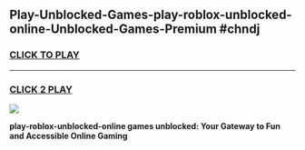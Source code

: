 
## Play-Unblocked-Games-play-roblox-unblocked-online-Unblocked-Games-Premium #chndj
<h3>
<a href="https://premium.freeplayer.one?title=play-roblox-unblocked-online&ref=12M">CLICK TO PLAY</a></h3>
<hr>

<h3>
<a href="https://premium.freeplayer.one?title=play-roblox-unblocked-online&ref=12M">CLICK 2 PLAY</a>
  
</h3>

<a href="https://premium.freeplayer.one?title=play-roblox-unblocked-online&ref=12M"><img src="https://clearcache.store/games.png"></a>


**play-roblox-unblocked-online games unblocked: Your Gateway to Fun and Accessible Online Gaming**
